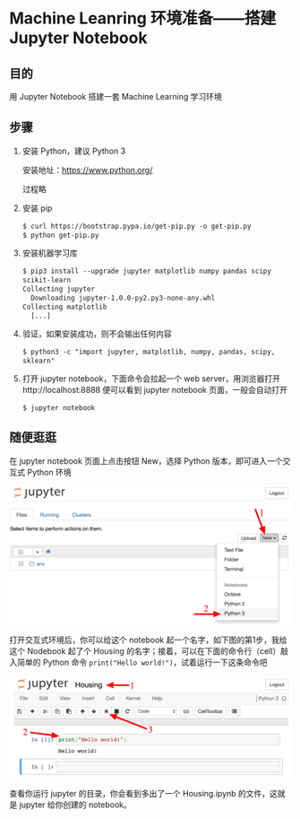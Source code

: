 # Machine Leanring 环境准备——搭建 Jupyter Notebook

## 目的

用 Jupyter Notebook 搭建一套 Machine Learning 学习环境

## 步骤

1. 安装 Python，建议 Python 3

   安装地址：https://www.python.org/

   过程略

2. 安装 pip

   ```shell
   $ curl https://bootstrap.pypa.io/get-pip.py -o get-pip.py
   $ python get-pip.py
   ```

3. 安装机器学习库

   ```shell
   $ pip3 install --upgrade jupyter matplotlib numpy pandas scipy scikit-learn
   Collecting jupyter
     Downloading jupyter-1.0.0-py2.py3-none-any.whl
   Collecting matplotlib
     [...]
   ```

4. 验证，如果安装成功，则不会输出任何内容

   ```shell
   $ python3 -c "import jupyter, matplotlib, numpy, pandas, scipy, sklearn"
   ```

5. 打开 jupyter notebook，下面命令会拉起一个 web server，用浏览器打开 http://localhost:8888 便可以看到 jupyter notebook 页面，一般会自动打开

   ```shell
   $ jupyter notebook
   ```

## 随便逛逛

在 jupyter notebook 页面上点击按钮 New，选择 Python 版本，即可进入一个交互式 Python 环境

![](https://github.com/jieniu/articles/blob/master/.vuepress/public/jupyter_new.png?raw=true)

打开交互式环境后，你可以给这个 notebook 起一个名字，如下图的第1步，我给这个 Nodebook 起了个 Housing 的名字；接着，可以在下面的命令行（cell）敲入简单的 Python 命令 `print("Hello world!")`，试着运行一下这条命令吧

![](https://github.com/jieniu/articles/blob/master/.vuepress/public/jupyter_start.png?raw=true)

查看你运行 jupyter 的目录，你会看到多出了一个 Housing.ipynb 的文件，这就是 jupyter 给你创建的 notebook。

